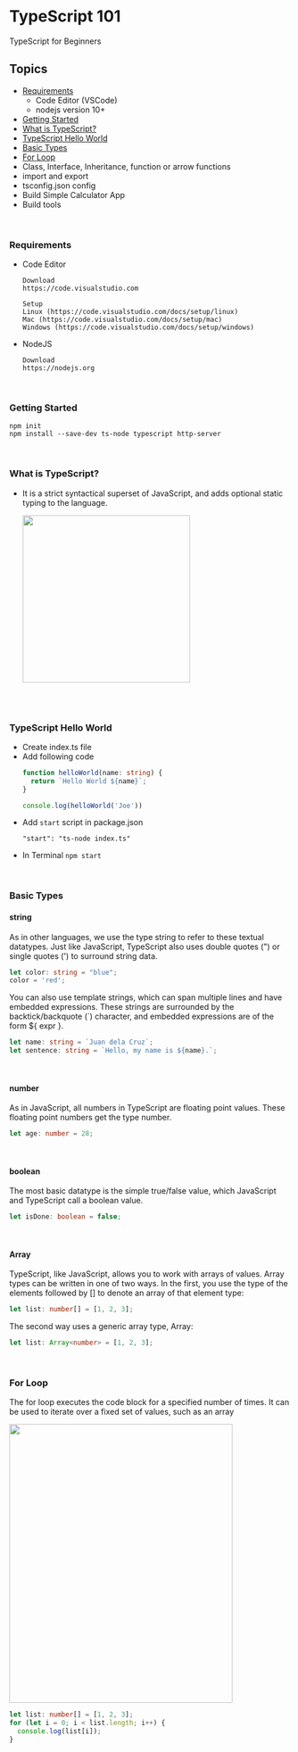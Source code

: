 # TypeScript 101
TypeScript for Beginners

## Topics
* [Requirements](#requirements)
  * Code Editor (VSCode)
  * nodejs version 10+
* [Getting Started](#getting-started)
* [What is TypeScript?](#what-is-typescript)
* [TypeScript Hello World](#typescript-hello-world)
* [Basic Types](#basic-types)
* [For Loop](#for-loop)
* Class, Interface, Inheritance, function or arrow functions
* import and export
* tsconfig.json config
* Build Simple Calculator App
* Build tools

<br />

### Requirements
* Code Editor
  ```
  Download
  https://code.visualstudio.com

  Setup
  Linux (https://code.visualstudio.com/docs/setup/linux)
  Mac (https://code.visualstudio.com/docs/setup/mac)
  Windows (https://code.visualstudio.com/docs/setup/windows)
  ```
* NodeJS
  ```
  Download
  https://nodejs.org
  ```

<br />

### Getting Started
  ```
  npm init
  npm install --save-dev ts-node typescript http-server
  ```

<br />

### What is TypeScript?
* It is a strict syntactical superset of JavaScript, and adds optional static typing to the language.

  <img src="https://cdn-images-1.medium.com/max/609/1*8lKzkDJVWuVbqumysxMRYw.png" width="300" height="300" />


<br />
<br />

### TypeScript Hello World
* Create index.ts file
* Add following code
  ```typescript
  function helloWorld(name: string) {
    return `Hello World ${name}`;
  }

  console.log(helloWorld('Joe'))
  ``` 
* Add `start` script in package.json
  ```
  "start": "ts-node index.ts"
  ```
* In Terminal `npm start`

<br />

### Basic Types
#### string 
  As in other languages, we use the type string to refer to these textual datatypes. Just like JavaScript, TypeScript also uses double quotes (") or single quotes (') to surround string data. 
  ```typescript
  let color: string = "blue";
  color = 'red';
  ```

  You can also use template strings, which can span multiple lines and have embedded expressions. These strings are surrounded by the backtick/backquote (`) character, and embedded expressions are of the form ${ expr }.
  ```typescript
  let name: string = `Juan dela Cruz`;
  let sentence: string = `Hello, my name is ${name}.`;
  ```
<br />

#### number
  As in JavaScript, all numbers in TypeScript are floating point values. These floating point numbers get the type number.
  ```typescript
  let age: number = 28;
  ```
<br />

#### boolean
  The most basic datatype is the simple true/false value, which JavaScript and TypeScript call a boolean value.
  ```typescript
  let isDone: boolean = false;
  ```
<br />

#### Array
  TypeScript, like JavaScript, allows you to work with arrays of values. Array types can be written in one of two ways. In the first, you use the type of the elements followed by [] to denote an array of that element type:
  ```typescript
  let list: number[] = [1, 2, 3];
  ```
  The second way uses a generic array type, Array<elemType>:
  ```typescript
  let list: Array<number> = [1, 2, 3];
  ```
<br />

### For Loop
The for loop executes the code block for a specified number of times. It can be used to iterate over a fixed set of values, such as an array

  <img src="https://www.tutorialspoint.com/typescript/images/for_loop.jpg" width="400" height="500" />

```typescript
let list: number[] = [1, 2, 3];
for (let i = 0; i < list.length; i++) {
  console.log(list[i]);
}
```


